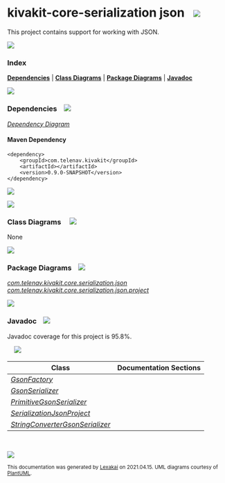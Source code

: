 # kivakit-core-serialization json &nbsp;&nbsp;![](documentation/images/gears-40.png)

This project contains support for working with JSON.

![](https://kivakit.org/images/horizontal-line.png)

### Index



[**Dependencies**](#dependencies) | [**Class Diagrams**](#class-diagrams) | [**Package Diagrams**](#package-diagrams) | [**Javadoc**](#javadoc)

![](https://kivakit.org/images/horizontal-line.png)

### Dependencies <a name="dependencies"></a> &nbsp;&nbsp; ![](https://kivakit.org/images/dependencies-40.png)

[*Dependency Diagram*](documentation/diagrams/dependencies.svg)

#### Maven Dependency

    <dependency>
        <groupId>com.telenav.kivakit</groupId>
        <artifactId></artifactId>
        <version>0.9.0-SNAPSHOT</version>
    </dependency>

![](https://kivakit.org/images/short-horizontal-line.png)

[//]: # (start-user-text)



[//]: # (end-user-text)

![](https://kivakit.org/images/short-horizontal-line.png)

### Class Diagrams <a name="class-diagrams"></a> &nbsp; &nbsp; ![](https://kivakit.org/images/diagram-48.png)

None

![](https://kivakit.org/images/short-horizontal-line.png)

### Package Diagrams <a name="package-diagrams"></a> &nbsp;&nbsp; ![](https://kivakit.org/images/box-40.png)

[*com.telenav.kivakit.core.serialization.json*](documentation/diagrams/com.telenav.kivakit.core.serialization.json.svg)  
[*com.telenav.kivakit.core.serialization.json.project*](documentation/diagrams/com.telenav.kivakit.core.serialization.json.project.svg)  

![](https://kivakit.org/images/short-horizontal-line.png)

### Javadoc <a name="javadoc"></a> &nbsp;&nbsp; ![](https://kivakit.org/images/books-40.png)

Javadoc coverage for this project is 95.8%.  
  
&nbsp; &nbsp;  ![](documentation/images/meter-100-12.png)



| Class | Documentation Sections |
|---|---|
| [*GsonFactory*](https://telenav.github.io/kivakit-data/javadoc/kivakit.core.serialization.json/com/telenav/kivakit/core/serialization/json/GsonFactory.html) |  |  
| [*GsonSerializer*](https://telenav.github.io/kivakit-data/javadoc/kivakit.core.serialization.json/com/telenav/kivakit/core/serialization/json/GsonSerializer.html) |  |  
| [*PrimitiveGsonSerializer*](https://telenav.github.io/kivakit-data/javadoc/kivakit.core.serialization.json/com/telenav/kivakit/core/serialization/json/PrimitiveGsonSerializer.html) |  |  
| [*SerializationJsonProject*](https://telenav.github.io/kivakit-data/javadoc/kivakit.core.serialization.json/com/telenav/kivakit/core/serialization/json/project/SerializationJsonProject.html) |  |  
| [*StringConverterGsonSerializer*](https://telenav.github.io/kivakit-data/javadoc/kivakit.core.serialization.json/com/telenav/kivakit/core/serialization/json/StringConverterGsonSerializer.html) |  |  

[//]: # (start-user-text)



[//]: # (end-user-text)

<br/>

![](https://kivakit.org/images/horizontal-line.png)

  
<sub>This documentation was generated by [Lexakai](https://github.com/Telenav/lexakai) on 2021.04.15. UML diagrams courtesy
of [PlantUML](http://plantuml.com).</sub>


